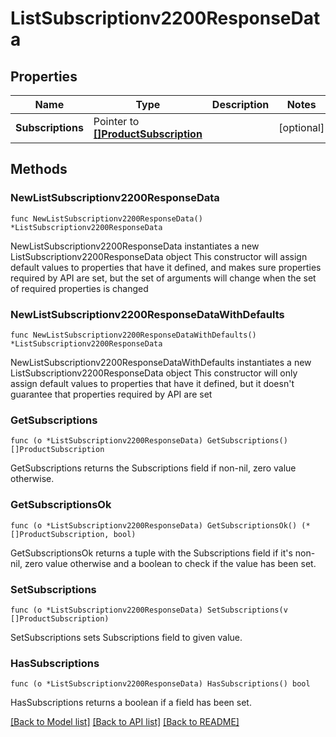 # ListSubscriptionv2200ResponseData

## Properties

Name | Type | Description | Notes
------------ | ------------- | ------------- | -------------
**Subscriptions** | Pointer to [**[]ProductSubscription**](ProductSubscription.md) |  | [optional] 

## Methods

### NewListSubscriptionv2200ResponseData

`func NewListSubscriptionv2200ResponseData() *ListSubscriptionv2200ResponseData`

NewListSubscriptionv2200ResponseData instantiates a new ListSubscriptionv2200ResponseData object
This constructor will assign default values to properties that have it defined,
and makes sure properties required by API are set, but the set of arguments
will change when the set of required properties is changed

### NewListSubscriptionv2200ResponseDataWithDefaults

`func NewListSubscriptionv2200ResponseDataWithDefaults() *ListSubscriptionv2200ResponseData`

NewListSubscriptionv2200ResponseDataWithDefaults instantiates a new ListSubscriptionv2200ResponseData object
This constructor will only assign default values to properties that have it defined,
but it doesn't guarantee that properties required by API are set

### GetSubscriptions

`func (o *ListSubscriptionv2200ResponseData) GetSubscriptions() []ProductSubscription`

GetSubscriptions returns the Subscriptions field if non-nil, zero value otherwise.

### GetSubscriptionsOk

`func (o *ListSubscriptionv2200ResponseData) GetSubscriptionsOk() (*[]ProductSubscription, bool)`

GetSubscriptionsOk returns a tuple with the Subscriptions field if it's non-nil, zero value otherwise
and a boolean to check if the value has been set.

### SetSubscriptions

`func (o *ListSubscriptionv2200ResponseData) SetSubscriptions(v []ProductSubscription)`

SetSubscriptions sets Subscriptions field to given value.

### HasSubscriptions

`func (o *ListSubscriptionv2200ResponseData) HasSubscriptions() bool`

HasSubscriptions returns a boolean if a field has been set.


[[Back to Model list]](../README.md#documentation-for-models) [[Back to API list]](../README.md#documentation-for-api-endpoints) [[Back to README]](../README.md)


